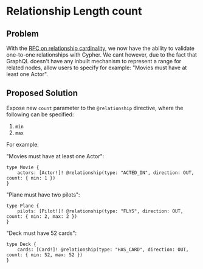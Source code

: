 # Relationship Length count

## Problem

With the [RFC on relationship cardinality](https://github.com/neo4j/graphql/blob/dev/docs/rfcs/rfc-003-relationship-cardinality.md), we now have the ability to validate one-to-one relationships with Cypher. We cant however, due to the fact that GraphQL doesn't have any inbuilt mechanism to represent a range for related nodes, allow users to specify for example: "Movies must have at least one Actor".

## Proposed Solution

Expose new `count` parameter to the `@relationship` directive, where the following can be specified:

1. `min`
2. `max`

For example:

"Movies must have at least one Actor":

```gql
type Movie {
    actors: [Actor!]! @relationship(type: "ACTED_IN", direction: OUT, count: { min: 1 })
}
```

"Plane must have two pilots":

```gql
type Plane {
    pilots: [Pilot!]! @relationship(type: "FLYS", direction: OUT, count: { min: 2, max: 2 })
}
```

"Deck must have 52 cards":

```gql
type Deck {
    cards: [Card!]! @relationship(type: "HAS_CARD", direction: OUT, count: { min: 52, max: 52 })
}
```
